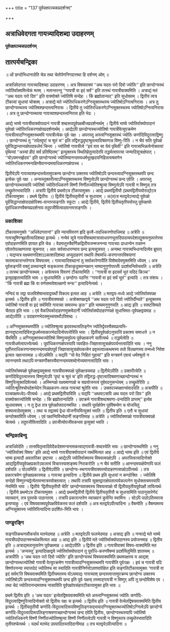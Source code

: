 +++
title = "137 पूर्वपक्षपञ्चकप्रदर्शनम्"

+++


## अत्राधिवेदगता गायत्र्यादिशब्दा उदाहरणम्

**पूर्वपक्षपञ्चकप्रदर्शनम्**

## **तात्पर्यचन्द्रिका**

॥ ओं छन्दोभिधानान्नेति चेन्न तथा चेतोर्पणनिगदात्तथा हि दर्शनम् ओम् ॥

अत्राधिवेदगता गायत्र्यादिशब्दा उदाहरणम् । अत्र विषयवाक्यं ‘‘अथ यदतः परो दिवो ज्योतिः’’ इति छान्दोग्यस्थं ज्योतिर्वाक्यमित्येकं मतम् । मतान्तरन्तु ‘‘गायत्री वा इदं सर्वं’’ इति तत्स्थं गायत्रीवाक्यमिति । अत्राद्यं मतं ‘‘अथ यदतः परो दिव’’ इति वाक्योक्ते ज्योतिषि सन्देहः । किं ब्रह्मोतान्यत्’’ इति सुधोक्तम् । द्वितीयं त्वत्र टीकायां सुधायां चोक्तम् । अत्राद्ये मते ज्योतिरधिकरणेऽग्निसूक्तस्थस्य ज्योतिषोऽग्नित्वनिरासः । अत्र तु छान्दोग्यस्थस्य ज्योतिषश्छन्दस्त्वनिरासः । द्वितीये तु ज्योतिरधिकरणेऽग्निसूक्तस्थस्य ज्योतिषोऽग्नित्वनिरासः । अत्र तु छान्दोग्यस्थाया गायत्र्याश्छन्दस्त्वनिरास इति भेदः ।

आद्ये भाष्ये गायत्रीवाक्योपादानं गायत्री शब्दरूपपूर्वपक्षबीजप्रदर्शनार्थम् । द्वितीये भाष्ये ज्योतिर्वाक्योपादानं पूर्वपक्षे ज्योतिरधिकरणाक्षेपप्रदर्शनार्थम् । आद्येऽपि छान्दोग्यस्थज्योतिषो गायत्रीवेत्युपक्रमेण गायत्रीत्वादग्निसूक्तस्थमपि गायत्रीत्येकः पूर्वः पक्षः । अपरस्तु अस्त्वग्निसूक्तस्थं ज्योतिः कर्णादिविदूरत्वाद्विष्णुः । छान्दोग्यस्थं तु ‘‘तदेतद्दृष्टं च श्रुतं च’’ इति तद्विरुद्धदृष्टश्रुतत्वादिश्रवणान्न विष्णु-रिति । न चैवं सति पूर्वपक्षे पूर्वसिद्धान्तानाक्षेपादफलेयं चिन्ता । ज्योतिषो गायत्रीत्वे ‘‘इयं वाव सा येयं पृथिवी’’ इति गायत्र्यभिन्नत्वेनोक्तायां पृथिव्यां ‘‘अस्यां हीदं सर्वं प्रतिष्ठितम्’’ इत्युक्तस्य स्थितिहेतुत्वादेरपि तद्धर्मत्वापत्त्या जन्मादिसूत्राक्षेपात् । ‘‘योऽयमन्तर्हृदय’’ इति छान्दोग्यस्थे ज्योतिष्यानन्दमयधर्मभूतहृदयनिहितत्वश्रवणेन ज्योतिरधिकरणमनाक्षिप्यैवानन्दमयाधिकरणाक्षेपाच्च ।

द्वितीयेऽपि गायत्र्याश्छन्दस्त्वेतामुपक्रम्य छान्दोग्य उक्तस्य ज्योतिषोऽपि छन्दस्त्वादग्निसूक्तस्थमपि छन्द इत्येकः पूर्वः पक्षः । अन्यस्तूक्तरीत्याऽग्निसूक्तस्थस्य विष्णुत्वेऽपि छान्दोग्यस्थं छन्द एवेति । अपरस्तु छान्दोग्यस्थस्यापि ज्योतिषो ज्योतिरधिकरणे विष्णौ निर्णीतज्योतिश्श्रुत्या विष्णुत्वेऽपि गायत्री न विष्णुस् तत्र तच्छ्रुतेरभावादिति । अत्रापि द्वितीये प्रथमोऽत्र टीकायामुक्तः । आद्ये प्रथमद्वितीयौ (प्रथमद्वितीययोराद्योऽत्र टीकायामुक्तः । प्रथमे द्वितीयः ।) द्वितीये द्वितीयतृतीयौ च सुधायाम् । अ(त)त्र मतद्वयेऽप्याद्ये पूर्वपक्षे पूर्वसिद्धान्ताक्षेपादाक्षेपिक्य-वान्तरसङ्गतिः स्फुटा । आद्ये द्वितीये, द्वितीये द्वितीयतृतीययोस्तु पूर्वपक्षयोः पूर्वाधिकरणवैषम्यप्रदर्शनाय तदुपजीवित्वादवान्तरसङ्गतिः ।

### **प्रकाशिका**

टीकायामनुक्तेः ‘‘अधिवेदगतानां’’ इति न्यायविवरणं हृदि कृत्वै-तदधिकरणोपाधिमाह ॥ अत्रेति ॥ गायत्र्युष्णिग्बृहतीत्यादिशब्दा इत्यर्थः । नन्वेवं सूत्रे गायत्रीशब्दमात्रासाधारणभूतादिपादव्यपदेशाद्युक्त्यनुपपत्तेस्स एवोदाहरणमिति ज्ञायत इति चेन्न । वेदमातुस्त्रैवर्णिकद्वितीयजन्मजनन्या गायत्र्याः प्राधान्येन तन्नाम्न एवेतरोपलक्षणतया सूचनात् । अतः सर्वसाधारण्याय छन्द इत्यसूत्रयत् । अन्यथा गायत्र्यभिधानादित्येव ब्रूयात् । यद्यप्यत्र वक्ष्यमाणदिशाऽऽकाशादिशब्दा अप्युदाहरणं तथापि तेषामधि-करणान्तरविषयाणां सतामाकारान्तरेणात्र विषयत्वम् । गायत्र्यादिशब्दानां तु सर्वाकारेणापीति विशेषादेवमुक्तमिति ध्येयम् । अत्र पूर्वसङ्गतिं वक्तुं प्रस्थानद्वये सङ्कलय्य टीकाकृदुक्तान्पक्षान् भाष्यानुगुणोपपत्तीः प्रदर्शयन्विवेचयति ॥ अत्रेति ॥ तत्स्थं छान्दोग्यस्थम् । अत्रेत्यस्य विवरणं टीकायामिति । ‘‘गायत्री वा इदसर्वं भूतं यदिदं किञ्च’’ इत्युदाहृतत्वादिति भावः ॥ सुधायामिति ॥ छन्दोगाः पठन्ति ‘‘गायत्री वा इदं सर्वं भूतं’’ इत्यादि । तत्र संशयः । ‘‘किं गायत्री ब्रह्म किं वा वर्णसमावेशलक्षणो मन्त्रः’’ इत्यादिनेत्यर्थः ।

नन्विदं वा तद्वा फलविशेषाभावाद्व्यर्थो विकल्प इत्यत आह ॥ अत्रेति ॥ मतद्वय-मध्ये आद्ये ज्योतिर्वाक्यपक्ष इत्यर्थः ॥ द्वितीय इति ॥ गायत्रीवाक्यपक्षे । अत्रोक्तपक्षद्वये ‘‘अथ यदतः परो दिवो ज्योतिर्दीप्यते’’ इत्युक्तस्य ज्योतिषो गायत्री वा इदं सर्वमिति गायत्र्या समारम्भः कृतः’’ इति भाष्यमनुगुणयति ॥ आद्य इति ॥ स्पष्टयिष्यते चैतदग्र इति भावः । एवं वैकल्पिकोदाहरणमुक्त्वेदानीं ज्योतिर्वाक्योदाहरणपक्षे सुधाभिमत-पूर्वपक्षद्वयमाह ॥ आद्येऽपीति ॥ उदाहरणभेदसमुच्चयार्थोऽपिशब्दः ।

॥ अग्निसूक्तस्थमपीति ॥ ज्योतिश्श्रुत्या हृदयस्थत्वलिङ्गेन ज्योतिर्द्वयस्यैक्यप्रत्यभि-ज्ञानाद्दृष्टत्वादिविरुद्धधर्मस्याकारभेदादिनोपपत्तेरिति भावः । द्वितीयपूर्वपक्षेऽनुपपत्तिं प्रकाश्य समाधत्ते ॥ न चैवमिति ॥ अग्निसूक्तस्थज्योतिषो विष्णुत्वमुपेत्य पूर्वपक्षकरणे सतीत्यर्थः ॥ तद्धर्मत्वेति ॥ गायत्रीधर्मत्वापत्त्येत्यर्थः । पूर्वाधिकरणाक्षेपस्यापि व्यवहित-जिज्ञासासूत्राक्षेपपर्यन्तत्वादिति भावः । ननु पूर्वोत्तराधिकरणानामानन्दमयाक्षेपपूर्वं जिज्ञासासूत्राक्षेपकत्वेन प्रवृत्तत्वात्कथमस्य ततो विलक्षणस्य तन्मध्ये निवेश इत्यतः पक्षान्तरमाह ॥ योऽयमिति ॥ यद्यपि ‘‘यो वेद निहितं गुहायां’’ इति मन्त्रवर्ण एवायं धर्मश्श्रुतो न त्वानन्दमये तथाऽपि मन्त्रवर्णोक्तस्यैवानन्दमयशब्देनोच्यमानत्वादिति भावः ।

ज्योतिर्वाक्यपक्षे पूर्वपक्षद्वयमुक्त्वा गायत्रीवाक्यपक्षे पूर्वपक्षत्रयमाह ॥ द्वितीयेऽपीति ॥ उक्तरीत्येति ॥ कर्णादिविदूरत्वात्तस्य विष्णुत्वेऽपि ‘दृष्टं च श्रुतं च’ इति तद्विरुद्ध-दृष्टत्वादिश्रवणाच्छान्दोग्यस्थं न विष्णुरित्युक्तदिशेत्यर्थः । अस्मिन्पक्षे वक्ष्यमाणपक्षे च सप्रयोजनत्वं पूर्ववदनुसन्धेयम् ॥ तच्छ्रुतेरिति ॥ ज्योतिःश्रुतिश्चोपदेशभेदेन भिन्नप्रकरण-त्वान्न गायत्र्यां श्रुतेति भावः । उक्तपञ्चपक्षान्संवादयति ॥ अत्रापीति ॥ पञ्चपक्षमध्येऽ-पीत्यर्थः । आद्ये प्रथमद्वितीयाविति ॥ यद्यपि ‘‘अथवाऽत्रापि अथ यदतः परो दिवः’’ इति वाक्योक्तज्योतिषि सन्देहः । किं ब्रह्मोतान्यदिति । उपक्रमे गायत्रीशब्दश्रवणा-दन्यदिति प्राप्तम्’’ इत्येव सुधावाक्यम् । न तु द्वेधा तत्र पूर्वपक्षोपपादनमस्ति । तथापि पूर्वाक्षेपेण पूर्ववैषम्येण च योजयितुं शक्यत्वादेवमुक्तम् । तथा च तद्वाक्यं द्वेधा योजनीयमित्युक्तं भवति ॥ द्वितीय इति ॥ एतौ च सुधायां कण्ठोक्ताविति ध्येयम् । एवं पक्षान्विविच्येदानीं सङ्गतिमाह ॥ अत्रेति ॥ ज्योतिर्वाक्यपक्षे गायत्रीवाक्यपक्षे चेत्यर्थः । तदुपजीवित्वादिति ॥ उपजीव्योपजीवकभाव इत्युक्तं भवति ।

### **चन्द्रिकाबिन्दु**

अत्राधिवेदेति । तत्सवितृत्वादिवेदैकदेशमन्त्रनामकत्वाद्गायत्री-शब्दस्येति भावः ॥ छान्दोग्यस्थमिति ॥ ननु ‘ज्योतिर्वाक्यं विषयः’ इति आद्ये भाष्ये गायत्रीवाक्योपादानं व्यर्थमित्यत आह ॥ आद्ये भाष्य इति ॥ एवं द्वितीये भाष्य इत्यादौ अवतारिका द्रष्टव्या । आद्येऽपि ज्योतिर्वाक्यस्य विषयत्वपक्षेऽपि । अपरस्त्वित्यादिनोक्ते आद्यद्वितीयपूर्वपक्षप्रकारेऽफलत्वं विचारस्याशङ्क्य निराकरोति ॥ न चैवं सतीति ॥ आनन्दमयाक्षेपेणापि फलं दर्शयति ॥ योऽयमिति ॥ द्वितीयेऽपीति ॥ छान्दोग्य-स्थगायत्रीवाक्यस्योदाहरणत्वपक्षेऽपीत्यर्थः । तत्र प्रकारत्रयेण पूर्वपक्षप्रकारमाह ॥ गायत्र्या इत्यादिना ॥ द्वितीये प्रथम इति सुधायां न कण्ठोक्तिः । ज्योतिषि सन्देहो विष्णुरन्यद्वेत्येतावन्मात्रस्योक्तत्वात् । तथापि तत्रापि सूक्तद्वाराक्षेपतात्पर्यकल्पनेन सुधोक्तत्वमस्यापि नेयमिति भावः । द्वितीये ‘द्वितीयतृतीयौ चेति’ छान्दोग्यवाक्यस्य विषयत्वपक्षे यौ द्वितीयतृतीयपूर्वपक्षौ तावित्यर्थः । द्वितीये प्रथमोऽत्र टीकायामुक्तः । आद्ये प्रथमद्वितीयौ द्वितीये द्वितीयतृतीयौ च सुधायामिति पाठानुसारेणेदं व्याख्यानं, तत्र पुस्तके पाठान्तरम् । तत्रापि प्रकारान्तरेण व्याख्यानं कुर्वन्ति स्वामिनः । सोऽपि पाठोऽतिस्वरस इत्यप्याहुः । एवं विषयवाक्यपूर्वपक्षविवेकस्य फलं दर्शयति ॥ अत्र मतद्वयेऽपीत्यादिना ॥ वैषम्येति ॥ वैषम्यमस्य अग्निसूक्तस्य ज्योतिरित्यादिना प्रदर्शित-मिति भावः ।

### **पाण्डुरङ्गि**

सङ्गतिकथनसौकर्याय मतभेदमाह ॥ अत्रेति ॥ मतद्वयेऽपि फलभेदमाह ॥ अत्राद्य इति ॥ नन्वाद्ये मते भाष्ये गायत्रीपदोपादानमनर्थकमित्यत आह ॥ आद्य इति ॥ द्वितीये मते ज्योतिर्वाक्योपादानस्य प्रयोजनमाह ॥ द्वितीय इति ॥ अत्राद्यमतानुसारेण पूर्वपक्षमाह ॥ आद्येऽपीति ॥ द्वितीय इति ॥ गायत्रीवाक्यं विषय-वाक्यमिति मत इत्यर्थः । ‘अन्यस्तु’ इत्यादिपक्षद्वये ज्योतिर्वाक्योपादानं तु पूर्वाधि-करणवैषम्यं प्रदर्शयितुमिति ज्ञातव्यम् ॥ अत्रापीति ॥ ‘अथ यदतः परो दिवो ज्योतिः’ इति छान्दोग्यस्थं विषयवाक्यमिति प्रथमपक्षस्य य आद्यश् छान्दोग्यस्थज्योतिषो गायत्री वेत्युपक्रमेण गायत्रीत्वादग्निसूक्तस्थमपि गायत्रीति पूर्वःपक्षः । इयं च गायत्री यदि विष्णोरनन्या स्यात्तदेदं ज्योतिश्च सा स्यादिति गायत्रीनिर्णयोऽवश्यापेक्षित इति सङ्गतिटीकायामुक्तः ‘गायत्री वा इदं सर्वम्’ति विषयवाक्यमिति द्वितीयमतस्य योऽयमाद्यः गायत्र्याश् छन्दस्त्वात्तामुपक्रम्य छान्दोग्य उक्तस्य ज्योतिषोऽपि छन्दस्त्वादग्निसूक्तस्थमपि छन्द इति पूर्वः पक्षस् तस्माद्गायत्री न विष्णुर् अपि तु छन्दोविशेष एव । तथा चेदं ज्योतिरानन्दमयश्च नासाविति पूर्वपक्षोपसंहारटीकायामुक्त इति भावः ॥

प्रथमे द्वितीय इति ॥ ‘अथ यदतः’ इत्येतद्विषयवाक्यमिति मते अस्त्वग्निसूक्तस्थं ज्योतिः कर्णादि-विदूरत्वाद्विष्णुरित्यादिनोक्तो यो द्वितीयः पक्षः स इत्यर्थः ॥ द्वितीय इति ॥ गायत्री वेत्येतद्विषयवाक्यमिति द्वितीय इत्यर्थः । द्वितीयतृतीयौ कर्णादि-विदूरत्वादिरूपविष्णुलिङ्गसद्भावादग्निसूक्तस्थज्योतिषोऽग्नित्वेऽपि छान्दोग्ये कर्णादि-विदूरत्वादिरूपलिङ्गाश्रवणाच्छान्दोग्यस्थं छन्द एवेति द्वितीयः, छान्दोग्यस्थस्यापि ज्योतिषो ज्योतिरधिकरणे विष्णौ निर्णीतज्योतिश्श्रुत्या विष्णौ निर्णीतत्वेऽपि गायत्री न विष्णुस्तत्र तच्छ्रुतेरभावादिति तृतीयश्चेत्यर्थः । यदर्थं मतभेद उपपादितस्तदिदानीमाह ॥ तत्र मतद्वयेऽपीत्यादिना ॥

